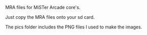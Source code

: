 MRA files for  MiSTer Arcade core's.

Just copy the MRA files onto your sd card.

The pics folder includes the PNG files I used to make the images.

